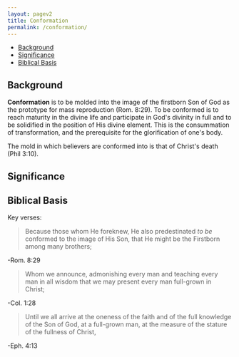 ```yaml
---
layout: pagev2
title: Conformation
permalink: /conformation/
---
```

- [Background](#background)
- [Significance](#significance)
- [Biblical Basis](#biblical-basis)

## Background

**Conformation** is to be molded into the image of the firstborn Son of God as the prototype for mass reproduction (Rom. 8:29). To be conformed is to reach maturity in the divine life and participate in God's divinity in full and to be solidified in the position of His divine element. This is the consummation of transformation, and the prerequisite for the glorification of one's body.

The mold in which believers are conformed into is that of Christ's death (Phil 3:10). 

## Significance

## Biblical Basis

Key verses:

>Because those whom He foreknew, He also predestinated *to be* conformed to the image of His Son, that He might be the Firstborn among many brothers;

\-Rom. 8:29

>Whom we announce, admonishing every man and teaching every man in all wisdom that we may present every man full-grown in Christ;

\-Col. 1:28 

>Until we all arrive at the oneness of the faith and of the full knowledge of the Son of God, at a full-grown man, at the measure of the stature of the fullness of Christ,

\-Eph. 4:13 